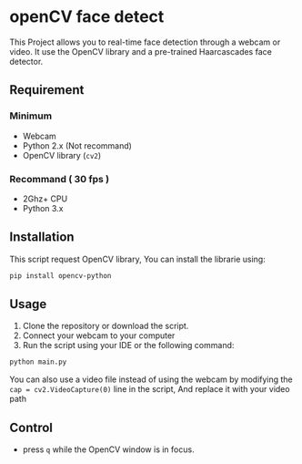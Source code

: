# openCV face detect

This Project allows you to real-time face detection through a webcam or video. It use the OpenCV library and a pre-trained Haarcascades face detector.

## Requirement

### Minimum

- Webcam
- Python 2.x (Not recommand)
- OpenCV library (`cv2`)

### Recommand ( 30 fps )

- 2Ghz+ CPU
- Python 3.x

## Installation

This script request OpenCV library, You can install the librarie using:

```bash
pip install opencv-python
```

## Usage
1. Clone the repository or download the script.
2. Connect your webcam to your computer
3. Run the script using your IDE or the following command:
```bash
python main.py
```

You can also use a video file instead of using the webcam by modifying the `cap = cv2.VideoCapture(0)` line in the script, And replace it with your video path

## Control
- press `q` while the OpenCV window is in focus.
